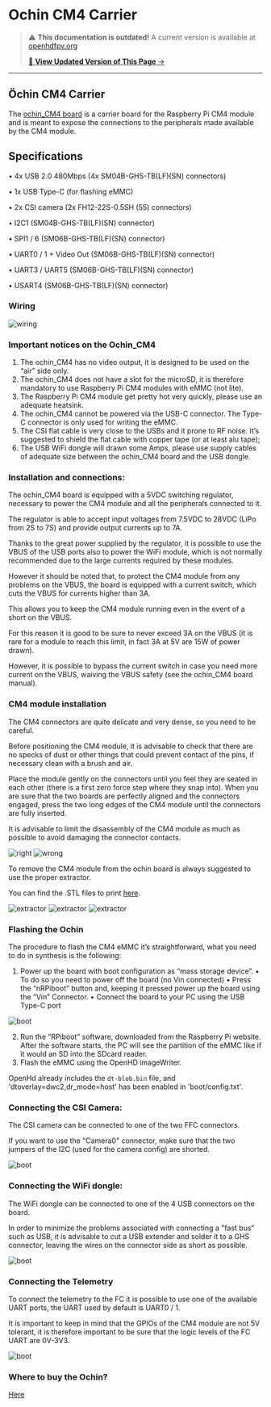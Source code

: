 # Ochin CM4 Carrier

<!-- LEGACY DOCUMENTATION NOTICE -->
> ⚠️ **This documentation is outdated!** A current version is available at [openhdfpv.org](https://openhdfpv.org)
> 
> [📖 **View Updated Version of This Page** →](https://openhdfpv.org)

---


## Öchin CM4 Carrier

The [ochin\_CM4 board](https://github.com/ochin-space/ochin-CM4) is a carrier board for the Raspberry Pi CM4 module and is meant to expose the connections to the peripherals made available by the CM4 module.

## Specifications

• 4x USB 2.0 480Mbps (4x SM04B-GHS-TB(LF)(SN) connectors)

• 1x USB Type-C (for flashing eMMC)

• 2x CSI camera (2x FH12-22S-0.5SH (55) connectors)

• I2C1 (SM04B-GHS-TB(LF)(SN) connector)

• SPI1 / 6 (SM06B-GHS-TB(LF)(SN) connector)

• UART0 / 1 + Video Out (SM06B-GHS-TB(LF)(SN) connector)

• UART3 / UART5 (SM06B-GHS-TB(LF)(SN) connector)

• USART4 (SM06B-GHS-TB(LF)(SN) connector)

### Wiring

![wiring](https://raw.githubusercontent.com/OpenHD/Documentation/evo/.gitbook/assets/Ochin1.png)

### Important notices on the Ochin\_CM4

1. The ochin\_CM4 has no video output, it is designed to be used on the “air” side only.
2. The ochin\_CM4 does not have a slot for the microSD, it is therefore mandatory to use Raspberry Pi CM4 modules with eMMC (not lite).
3. The Raspberry Pi CM4 module get pretty hot very quickly, please use an adequate heatsink.
4. The ochin\_CM4 cannot be powered via the USB-C connector. The Type-C connector is only used for writing the eMMC.
5. The CSI flat cable is very close to the USBs and it prone to RF noise. It’s suggested to shield the flat cable with copper tape (or at least alu tape);
6. The USB WiFi dongle will drawn some Amps, please use supply cables of adequate size between the ochin\_CM4 board and the USB dongle.

### Installation and connections:

The ochin\_CM4 board is equipped with a 5VDC switching regulator, necessary to power the CM4 module and all the peripherals connected to it.

The regulator is able to accept input voltages from 7.5VDC to 28VDC (LiPo from 2S to 7S) and provide output currents up to 7A.

Thanks to the great power supplied by the regulator, it is possible to use the VBUS of the USB ports also to power the WiFi module, which is not normally recommended due to the large currents required by these modules.

However it should be noted that, to protect the CM4 module from any problems on the VBUS, the board is equipped with a current switch, which cuts the VBUS for currents higher than 3A.

This allows you to keep the CM4 module running even in the event of a short on the VBUS.

For this reason it is good to be sure to never exceed 3A on the VBUS (it is rare for a module to reach this limit, in fact 3A at 5V are 15W of power drawn).

However, it is possible to bypass the current switch in case you need more current on the VBUS, waiving the VBUS safety (see the ochin\_CM4 board manual).

### CM4 module installation

The CM4 connectors are quite delicate and very dense, so you need to be careful.

Before positioning the CM4 module, it is advisable to check that there are no specks of dust or other things that could prevent contact of the pins, if necessary clean with a brush and air.

Place the module gently on the connectors until you feel they are seated in each other (there is a first zero force step where they snap into). When you are sure that the two boards are perfectly aligned and the connectors engaged, press the two long edges of the CM4 module until the connectors are fully inserted.

It is advisable to limit the disassembly of the CM4 module as much as possible to avoid damaging the connector contacts.

![right](https://raw.githubusercontent.com/OpenHD/Documentation/evo/.gitbook/assets/Ochin2.png) ![wrong](https://raw.githubusercontent.com/OpenHD/Documentation/evo/.gitbook/assets/Ochin3.png)

To remove the CM4 module from the ochin board is always suggested to use the proper extractor.

You can find the .STL files to print [here](https://github.com/ochin-space/ochin-CM4/tree/master/3d/Covers%20turrets%20and%20extractors).

![extractor](https://raw.githubusercontent.com/OpenHD/Documentation/evo/.gitbook/assets/Ochin4.png) ![extractor](https://raw.githubusercontent.com/OpenHD/Documentation/evo/.gitbook/assets/Ochin5.png) ![extractor](https://raw.githubusercontent.com/OpenHD/Documentation/evo/.gitbook/assets/Ochin6.png)

### Flashing the Ochin

The procedure to flash the CM4 eMMC it’s straightforward, what you need to do in synthesis is the following:

1. Power up the board with boot configuration as “mass storage device”. • To do so you need to power off the board (no Vin connected) • Press the “nRPiboot” button and, keeping it pressed power up the board using the “Vin” Connector. • Connect the board to your PC using the USB Type-C port

![boot](https://raw.githubusercontent.com/OpenHD/Documentation/evo/.gitbook/assets/Ochin7.png)

2. Run the “RPiboot” software, downloaded from the Raspberry Pi website. After the software starts, the PC will see the partition of the eMMC like if it would an SD into the SDcard reader.
3. Flash the eMMC using the OpenHD imageWriter.

OpenHd already includes the `dt-blob.bin` file, and 'dtoverlay=dwc2,dr_mode=host' has been enabled in 'boot/config.txt'.

### Connecting the CSI Camera:

The CSI camera can be connected to one of the two FFC connectors.

If you want to use the "Camera0" connector, make sure that the two jumpers of the I2C (used for the camera config) are shorted.

![boot](https://raw.githubusercontent.com/OpenHD/Documentation/evo/.gitbook/assets/Ochin8.png)

### Connecting the WiFi dongle:

The WiFi dongle can be connected to one of the 4 USB connectors on the board.

In order to minimize the problems associated with connecting a "fast bus" such as USB, it is advisable to cut a USB extender and solder it to a GHS connector, leaving the wires on the connector side as short as possible.

![boot](https://raw.githubusercontent.com/OpenHD/Documentation/evo/.gitbook/assets/Ochin10.png)

### Connecting the Telemetry

To connect the telemetry to the FC it is possible to use one of the available UART ports, the UART used by default is UART0 / 1.

It is important to keep in mind that the GPIOs of the CM4 module are not 5V tolerant, it is therefore important to be sure that the logic levels of the FC UART are 0V-3V3.

![boot](https://raw.githubusercontent.com/OpenHD/Documentation/evo/.gitbook/assets/Ochin11.png)

### Where to buy the Ochin?

[Here](https://www.seeedstudio.com/Ochin-Tiny-Carrier-Board-for-Raspberry-Pi-Compute-Module-4-p-5463.html)
